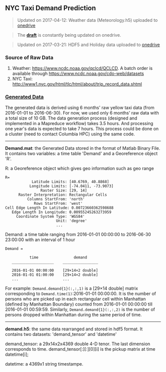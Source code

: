 ## NYC Taxi Demand Prediction
> Updated on 2017-04-12: Weather data (Meteorology.h5) uploaded to [onedrive](https://facilities-my.sharepoint.com/personal/lz2484_columbia_edu/_layouts/15/guestaccess.aspx?folderid=1e27ef8057af4432fbc2d940480dd482d&authkey=AYgG5cth5d2MJGG8LNFQ2qQ)

> The **[draft](https://facilities-my.sharepoint.com/personal/lz2484_columbia_edu/_layouts/15/guestaccess.aspx?docid=134225cf561184cdb99fcac96a455a106&authkey=AeHwvvnySGt9y19YbvKxRSc)** is constantly being updated on onedrive. 

> Updated on 2017-03-21: HDF5 and Holiday data uploaded to [onedrive](https://facilities-my.sharepoint.com/personal/lz2484_columbia_edu/_layouts/15/guestaccess.aspx?folderid=1e27ef8057af4432fbc2d940480dd482d&authkey=AYgG5cth5d2MJGG8LNFQ2qQ)

### Source of Raw Data

1. Weather: https://www.ncdc.noaa.gov/qclcd/QCLCD. A batch order is available through https://www.ncdc.noaa.gov/cdo-web/datasets
2. NYC Taxi: http://www1.nyc.gov/html/tlc/html/about/trip_record_data.shtml

### [Generated Data](https://facilities-my.sharepoint.com/personal/lz2484_columbia_edu/_layouts/15/guestaccess.aspx?folderid=1e27ef8057af4432fbc2d940480dd482d&authkey=AYgG5cth5d2MJGG8LNFQ2qQ)

The generated data is derived using 6 months' raw yellow taxi data (from 2016-01-01 to 2016-06-30). For now, we used only 6 months' raw data with a total size of 10 GB. The data generation process (designed and implemented in a Mapreduce workflow) takes 3.5 hours. And processing one year's data is expected to take 7 hours. This process could be done on a cluster (need to contact Columbia HPC) using the same code.
____
**Demand.mat**: the Generated Data stored in the format of Matlab Binary File. It contains two variables: a time table 'Demand' and a Georeference object 'R'. 

R: a Georeference object which gives geo information such as geo range
 ```
 R=
             Latitude Limits: [40.6769, 40.8868]
            Longitude Limits: [-74.0411, -73.9073]
                 Raster Size: [29, 14]
       Raster Interpretation: Rectangular Cells
           Columns StartFrom: 'north'
              Rows StartFrom: 'west'
Cell Edge Length In Latitude: 0.00723660362598688
    Edge Length In Longitude: 0.00955245263273959
      Coordinate System Type: 'WGS84'
                        Unit: 'degree'
                        ...
 ```
 
Demand: a time table ranging from 2016-01-01 00:00:00 to 2016-06-30 23:00:00 with an interval of 1 hour

 ```
 Demand = 

            time                demand     
    ___________________    ________________

    2016-01-01 00:00:00    [29×14×2 double]
    2016-01-01 01:00:00    [29×14×2 double]
    ...                    ...
 ```
 
For example: `Demand.demand{1}(:,:,1)` is a [29×14 double] matrix corresponding to `Demand.time(1)`:2016-01-01 00:00:00. It is the number of persons who are picked up in each rectangular cell within Manhattan (defined by Manhattan Boundary) counted from 2016-01-01 00:00:00 till 2016-01-01 00:59:59. Similarly, `Demand.demand{1}(:,:,2)` is the number of persons dropped within Manhattan during the same period of time.
____
**demand.h5**: the same data rearranged and stored in hdf5 format. It contains two datasets: 'demand_tensor' and 'datetime'

demand_tensor: a 29x14x2x4369 double 4-D tenor. The last dimension corresponds to time. demand_tensor[:][:][0][i] is the pickup matrix at time datetime[i];

datetime: a 4369x1 string timestampe.

  





